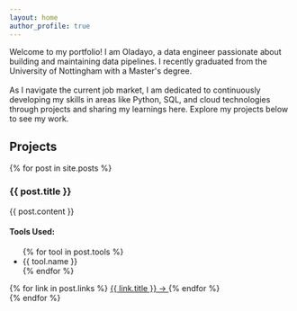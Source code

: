 ```yaml
---
layout: home
author_profile: true
---
```

<div class="intro-text">
 Welcome to my portfolio! I am Oladayo, a data engineer passionate about building and maintaining data pipelines. I recently graduated from the University of Nottingham with a Master's degree. <br> <br> As I navigate the current job market, I am dedicated to continuously developing my skills in areas like Python, SQL, and cloud technologies through projects and sharing my learnings here. Explore my projects below to see my work.
</div>

<h2>Projects</h2>
<div class="projects-grid">
  {% for post in site.posts %}
    <div class="project-card">
      <h3>{{ post.title }}</h3>
      <div class="project-content">
        {{ post.content }}
      </div>
      <div class="project-tools">
        <h4>Tools Used:</h4>
        <ul>
          {% for tool in post.tools %}
            <li><i class="{{ tool.icon }}"></i> {{ tool.name }}</li>
          {% endfor %}
        </ul>
      </div>
      <div class="project-links">
        {% for link in post.links %}
          <a href="{{ link.url }}" class="arrow-link" target="_blank" rel="noopener noreferrer">
            {{ link.title }} &#8594;
          </a>
        {% endfor %}
      </div>
    </div>
  {% endfor %}
</div>